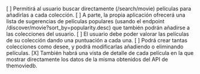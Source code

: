 [ ] Permitirá al usuario buscar directamente (/search/movie) películas para
añadirlas a cada colección.
[ ] A parte, la propia aplicación ofrecerá una lista de sugerencias de películas
populares (usando el endpoint /discover/movie?sort_by=popularity.desc) que
también podrán añadirse a las colecciones del usuario.
[ ] El usuario debe poder valorar las películas de su colección dando una
puntuación a cada una.
[ ] Podrá crear tantas colecciones como desee, y podrá modificarlas añadiendo
o eliminando películas.
[X] También habrá una vista de detalle de cada película en la que mostrar
directamente los datos de la misma obtenidos del API de themoviedb.